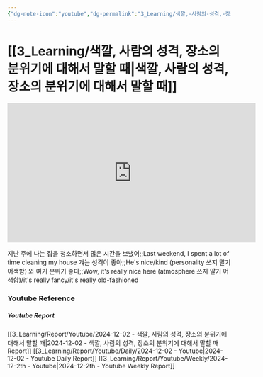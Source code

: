```yaml
---
{"dg-note-icon":"youtube","dg-permalink":"3_Learning/색깔,-사람의-성격,-장소의-분위기에-대해서-말할-때","created-date":"2024-12-02 11:34:39 pm","date":"2024-12-02","type":"youtube","tags":["youtube","english","flashcards"],"aliases":null,"youtuber":"빨모쌤","channelName":"라이브 아카데미","link":"https://www.youtube.com/watch?v=YU_a1dxiUto","img":"https://img.youtube.com/vi/YU_a1dxiUto/0.jpg","dg-publish":true,"permalink":"/3_Learning/색깔,-사람의-성격,-장소의-분위기에-대해서-말할-때/","dgPassFrontmatter":true,"noteIcon":"youtube"}
---
```


# [[3_Learning/색깔, 사람의 성격, 장소의 분위기에 대해서 말할 때\|색깔, 사람의 성격, 장소의 분위기에 대해서 말할 때]]


<div class="container-root"><span></span></div><div><div class="container-root"><iframe width="560" height="315" src="https://www.youtube.com/embed/YU_a1dxiUto" title="YouTube video player" frameborder="0" allow="accelerometer; autoplay; clipboard-write; encrypted-media; gyroscope; picture-in-picture; web-share" allowfullscreen=""></iframe></div></div>

지난 주에 나는 집을 청소하면서 많은 시간을 보냈어;;Last weekend, I spent a lot of time cleaning my house
걔는 성격이 좋아;;He's nice/kind (personality 쓰지 말기 어색함)
와 여기 분위기 좋다;;Wow, it's really nice here (atmosphere 쓰지 말기 어색함)/it's really fancy/it's really old-fashioned













### Youtube Reference
##### Youtube Report
[[3_Learning/Report/Youtube/2024-12-02 - 색깔, 사람의 성격, 장소의 분위기에 대해서 말할 때\|2024-12-02 - 색깔, 사람의 성격, 장소의 분위기에 대해서 말할 때 Report]]
[[3_Learning/Report/Youtube/Daily/2024-12-02 - Youtube\|2024-12-02 - Youtube Daily Report]]
[[3_Learning/Report/Youtube/Weekly/2024-12-2th - Youtube\|2024-12-2th - Youtube Weekly Report]]

